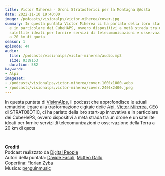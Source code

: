 ```yaml
---
title: Victor Miherea - Droni Stratosferici per la Montagna @Aosta
date: 2022-11-10 19:40:00
image: /podcasts/visionalps/victor-miherea/cover.jpg
summary: In questa puntata Victor Miherea ci ha parlato della loro start-up innovativa
  e in particolare dei CubeHAPS, ovvero dispositivi a metà strada tra un drone e un
  satellite ideati per fornire servizi di telecomunicazioni e osservazione della Terra
  a 20 km di quota
season: 1
episode: 40
audio:
  file: /podcasts/visionalps/victor-miherea/audio.mp3
  size: 9319153
  duration: 582
keywords:
- Alpi
imageset:
- /podcasts/visionalps/victor-miherea/cover.1000x1000.webp
- /podcasts/visionalps/victor-miherea/cover.2400x2400.jpeg
---
```


In questa puntata di [VisionAlps](https://www.visionalps.com/), il podcast che approfondisce le attuali tematiche legate alla trasformazione digitale delle Alpi, [Victor Miherea](https://www.linkedin.com/in/victor-miherea/), CEO di STRATOBOTIC, ci ha parlato della loro start-up innovativa e in particolare dei CubeHAPS, ovvero dispositivi a metà strada tra un drone e un satellite ideati per fornire servizi di telecomunicazioni e osservazione della Terra a 20 km di quota

<br>

**Crediti**<br>
Podcast realizzato da [Digital People](https://w3id.org/digitalpeople)<br>
Autori della puntata: [Davide Fasoli](https://www.linkedin.com/in/davide-fasoli-2b3246179/), [Matteo Gallo](https://www.linkedin.com/in/matteo-gallo-4a5ab31a8/)<br>
Copertina: [Florian Zyba](https://www.linkedin.com/in/florian-zyba/)<br>
Musica: [penguinmusic](https://pixabay.com/users/penguinmusic-24940186/)